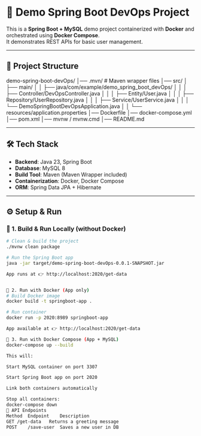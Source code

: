 # 🚀 Demo Spring Boot DevOps Project

This is a **Spring Boot + MySQL** demo project containerized with **Docker** and orchestrated using **Docker Compose**.  
It demonstrates REST APIs for basic user management.

---

## 📂 Project Structure

demo-spring-boot-devOps/
│── .mvn/ # Maven wrapper files
│── src/
│ ├── main/
│ │ ├── java/com/example/demo_spring_boot_devOps/
│ │ │ ├── Controller/DevOpsController.java
│ │ │ ├── Entity/User.java
│ │ │ ├── Repository/UserRepository.java
│ │ │ ├── Service/UserService.java
│ │ │ └── DemoSpringBootDevOpsApplication.java
│ │ └── resources/application.properties
│── Dockerfile
│── docker-compose.yml
│── pom.xml
│── mvnw / mvnw.cmd
│── README.md


---

## 🛠️ Tech Stack

- **Backend**: Java 23, Spring Boot
- **Database**: MySQL 8
- **Build Tool**: Maven (Maven Wrapper included)
- **Containerization**: Docker, Docker Compose
- **ORM**: Spring Data JPA + Hibernate

---

## ⚙️ Setup & Run

### 🔹 1. Build & Run Locally (without Docker)

```bash
# Clean & build the project
./mvnw clean package

# Run the Spring Boot app
java -jar target/demo-spring-boot-devOps-0.0.1-SNAPSHOT.jar

App runs at 👉 http://localhost:2020/get-data


🔹 2. Run with Docker (App only)
# Build Docker image
docker build -t springboot-app .

# Run container
docker run -p 2020:8989 springboot-app

App available at 👉 http://localhost:2020/get-data

🔹 3. Run with Docker Compose (App + MySQL)
docker-compose up --build

This will:

Start MySQL container on port 3307

Start Spring Boot app on port 2020

Link both containers automatically

Stop all containers:
docker-compose down
🔗 API Endpoints
Method	Endpoint	Description
GET	/get-data	Returns a greeting message
POST	/save-user	Saves a new user in DB